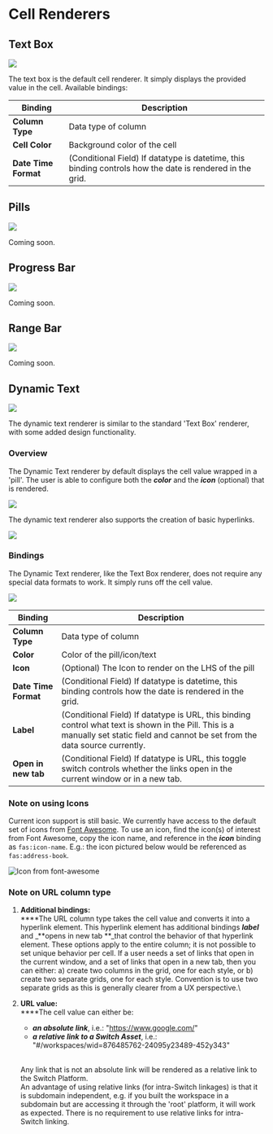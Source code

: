 # Cell Renderers

## Text Box

![](<../../.gitbook/assets/image (26).png>)

The text box is the default cell renderer. It simply displays the provided value in the cell. Available bindings:

| Binding              | Description                                                                                               |
| -------------------- | --------------------------------------------------------------------------------------------------------- |
| **Column Type**      | Data type of column                                                                                       |
| **Cell Color**       | Background color of the cell                                                                              |
| **Date Time Format** | (Conditional Field) If datatype is datetime, this binding controls how the date is rendered in the grid.  |

## Pills

![](<../../.gitbook/assets/image (22).png>)

Coming soon.

## Progress Bar

![](<../../.gitbook/assets/image (23).png>)

Coming soon.

## Range Bar

![](<../../.gitbook/assets/image (24).png>)

Coming soon.

## Dynamic Text

![](<../../.gitbook/assets/image (25).png>)

The dynamic text renderer is similar to the standard 'Text Box' renderer, with some added design functionality. 

### Overview

The Dynamic Text renderer by default displays the cell value wrapped in a 'pill'. The user is able to configure both the _**color**_ and the _**icon**_ (optional) that is rendered. 

![](<../../.gitbook/assets/image (16).png>)

The dynamic text renderer also supports the creation of basic hyperlinks.

![](<../../.gitbook/assets/image (18).png>)

### Bindings

The Dynamic Text renderer, like the Text Box renderer, does not require any special data formats to work. It simply runs off the cell value.

![](<../../.gitbook/assets/image (17).png>)

| Binding              | Description                                                                                                                                                                        |
| -------------------- | ---------------------------------------------------------------------------------------------------------------------------------------------------------------------------------- |
| **Column Type**      | Data type of column                                                                                                                                                                |
| **Color**            | Color of the pill/icon/text                                                                                                                                                        |
| **Icon**             | (Optional) The Icon to render on the LHS of the pill                                                                                                                               |
| **Date Time Format** | (Conditional Field) If datatype is datetime, this binding controls how the date is rendered in the grid.                                                                           |
| **Label**            | (Conditional Field) If datatype is URL, this binding control what text is shown in the Pill. This is a manually set static field and cannot be set from the data source currently. |
| **Open in new tab**  | (Conditional Field) If datatype is URL, this toggle switch controls whether the links open in the current window or in a new tab.                                                  |

### Note on using Icons

Current icon support is still basic. We currently have access to the default set of icons from [Font Awesome](https://fontawesome.com). To use an icon, find the icon(s) of interest from Font Awesome, copy the icon name, and reference in the _**icon**_ binding as `fas:icon-name`. E.g.: the icon pictured below would be referenced as `fas:address-book`.  

![Icon from font-awesome](<../../.gitbook/assets/image (19).png>)

### Note on URL column type

1. **Additional bindings:**\
   ****The URL column type takes the cell value and converts it into a hyperlink element. This hyperlink element has additional bindings _**label**_ and _**opens in new tab **_that control the behavior of that hyperlink element. These options apply to the entire column; it is not possible to set unique behavior per cell. If a user needs a set of links that open in the current window, and a set of links that open in a new tab, then you can either: a) create two columns in the grid, one for each style, or b) create two separate grids, one for each style. Convention is to use two separate grids as this is generally clearer from a UX perspective.\

2.  **URL value:**\
    ****The cell value can either be: 

    * _**an absolute link**_, i.e.: "https://www.google.com/"
    * _**a relative link to a Switch Asset**_, i.e.: "#/workspaces/wid=876485762-24095y23489-452y343"

    \
    Any link that is not an absolute link will be rendered as a relative link to the Switch Platform.\
    An advantage of using relative links (for intra-Switch linkages) is that it is subdomain independent, e.g. if you built the workspace in a subdomain but are accessing it through the 'root' platform, it will work as expected. There is no requirement to use relative links for intra-Switch linking.

